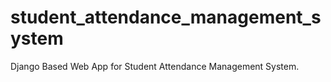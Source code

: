 # student_attendance_management_system
Django Based Web App for Student Attendance Management System.
